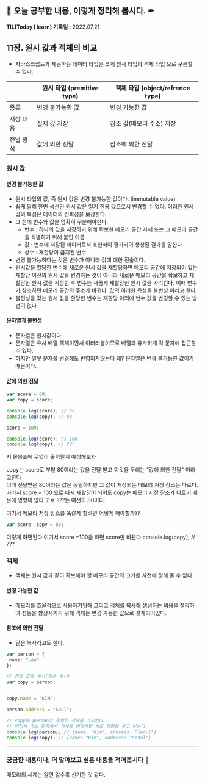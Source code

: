 ## 📕 오늘 공부한 내용, 이렇게 정리해 봅시다. ✒

**TIL(Today I learn) 기록일** : 2022.07.21

## 11장. 원시 값과 객체의 비교

- 자바스크립트가 제공하는 데이터 타입은 크게 원시 타입과 객체 타입 으로 구분할 수 있다.


|  | 원시 타입 (premitive type) | 객체 타입 (object/refrence type)  |
| ---- | ------ |----|
| 종류 | 변경 불가능한 값  | 변경 가능한 값  |
| 저장 내용 | 실제 값 저장 | 참조 값(메모리 주소) 저장 |
| 전달 방식 | 값에 의한 전달 | 참조에 의한 전달 |

### 원시 값

#### 변경 불가능한 값

- 원시 타입의 값, 즉 원시 값은 변경 불가능한 값이다. (immutable value)
- 쉽게 말해 한번 생선된 원시 값은 일기 전용 값으로서 변경할 수 없다. 이러한 원시 값의 특성은 데이터의 신뢰성을 보장한다.
- 그 전에 변수와 값을 명확히 구분해야한다.
  - 변수 : 하나의 값을 저장하기 위해 확보한 메모리 공간 자체 또는 그 메모리 공간을 식별하기 위해 붙인 이름
  - 값   : 변수에 저장된 데이터로서 표현식이 평가되어 생성된 결과를 말한다.
  - 상수 : 재할당이 금지된 변수
- 변경 불가능하다는 것은 변수가 아니라 값에 대한 진술이다.
- 원시값을 할당한 변수에 새로운 원시 값을 재할당하면 메모리 공간에 저장되어 있는 재할당 이전의 원시 값을 변경하는 것이 아니라 
  새로운 메모리 공간을 확보하고 재할당한 원시 값을 저장한 후 변수는 새롭게 재할당한 원시 값을 가리킨다. 이때 변수가 참조하던 메모리 공간의 주소가 바뀐다. 값의 이러한 특성을 불변성 이라고 한다.
- 불편성을 갖는 원시 값을 할당한 변수는 재할당 이외에 변수 값을 변경할 수 있는 방법이 없다.
  
#### 문자열과 불변성

- 문자열은 원시값이다. 
- 문자열은 유사 배열 객체이면서 이터러블이므로 배열과 유사하게 각 문자에 접근할 수 있다.
- 하지만 일부 문자를 변경해도 반영되지않는다 왜? 문자열은 변경 불가능한 값이기 때문이다. 


####  값에 의한 전달

```js
var score = 80;
var copy = score;

console.log(score); // 80
console.log(copy); // 80

score = 100;

console.log(score); // 100
console.log(copy); // ???
```
저 물음표에 무엇이 출력될지 예상해보자 


  copy는 score로 부텉 80이라는 값을 전달 받고 이것을 우리는 "값에 의한 전달" 이라고한다 <br/>
  이때 전달받은 80이라는 값은 동일하지만 그 값이 저장되는 메모리 저장 장소는 다르다.   <br/>
  따라서 score = 100 으로 다시 재할당이 되어도 copy는 메모리 저장 장소가 다르기 때문에 영향이 없다 고로 ???는 여전히 80이다. <br/>

여기서 메모리 저장 장소를 똑같게 할려면 어떻게 해야할까??

```js
var score ,copy = 80;

```
이렇게 하면된다
여기서 score =100을 하면 score만 바뀐다
console.log(copy); // ???

### 객체

- 객체는 원시 값과 같이 확보해야 할 메모리 공간의 크기를 사전에 정해 둘 수 없다.

#### 변경 가능한 값

- 메모리를 효율적으로 사용하기위해 그리고 객체를 복사해 생성하는 비용을 절약하여 성능을 향상시키기 위해 객체는 변경 가능한 값으로 설계되어있다.

#### 참조에 의한 전달

- 얕은 복사라고도 한다. 


```js
var person = {
 name: "Lee"
};

// 참조 값을 복사(얕은 복사)
var copy = person;


copy.name = "KIM";

person.address = "Soul";

// copy와 person은 동일한 객체를 가리킨다.
// 따라서 어느 한쪽에서 객체를 변경하면 서로 영향을 주고 받는다. 
console.log(person); // {name: "Kim", address: "Seoul"}
console.log(copy); // {name: "Kim", address: "Seoul"}
```


---

### 궁금한 내용이나, 더 알아보고 싶은 내용을 적어봅시다 🤔

메모리의 세계는 알면 알수록 신기한 것 같다. 



